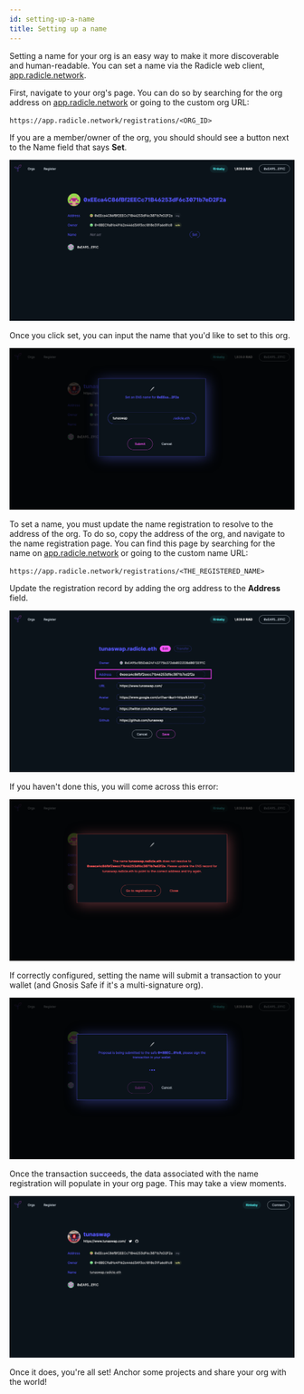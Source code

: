 ```yaml
---
id: setting-up-a-name
title: Setting up a name
---
```


Setting a name for your org is an easy way to make it more discoverable and human-readable. You can set a name via the Radicle web client, [app.radicle.network][wc].

First, navigate to your org's page. You can do so by searching for the org address on [app.radicle.network][wc] or going to the custom org URL:

`https://app.radicle.network/registrations/<ORG_ID>`

If you are a member/owner of the org, you should should see a button next to the Name field that says **Set**. 

![Org Profile Page][sn1] 

Once you click set, you can input the name that you'd like to set to this org.

![Setting a name][sn2] 

To set a name, you must update the name registration to resolve to the address of the org. To do so, copy the address of the org, and navigate to the name registration page. You can find this page by searching for the name on [app.radicle.network][wc] or going to the custom name URL:

`https://app.radicle.network/registrations/<THE_REGISTERED_NAME>`

Update the registration record by adding the org address to the **Address** field. 

![Set address][sn3] 

If you haven't done this, you will come across this error:

![Error page][sn4] 

If correctly configured, setting the name will submit a transaction to your wallet (and Gnosis Safe if it's a multi-signature org). 

![Proposal Page][sn5] 

Once the transaction succeeds, the data associated with the name registration will populate in your org page. This may take a view moments. 

![Org Page][sn6] 

Once it does, you're all set! Anchor some projects and share your org with the world!

[wc]: https://app.radicle.network/

[sn1]: /img/org-web-page.png
[sn2]: /img/set-a-name.png
[sn3]: /img/set-address.png
[sn4]: /img/setting-name-error.png
[sn5]: /img/proposal.png
[sn6]: /img/finished-org-page.png

